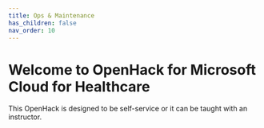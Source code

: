 ```yaml
---
title: Ops & Maintenance
has_children: false
nav_order: 10
---
```


# Welcome to OpenHack for Microsoft Cloud for Healthcare
This OpenHack is designed to be self-service or it can be taught with an instructor.   
